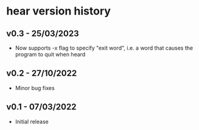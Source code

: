 # hear version history

## v0.3 - 25/03/2023

* Now supports -x flag to specify "exit word", i.e. a word that causes the program to quit when heard

## v0.2 - 27/10/2022

* Minor bug fixes


## v0.1 - 07/03/2022

* Initial release
